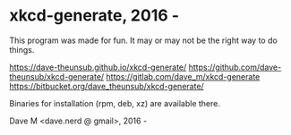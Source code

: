 # xkcd-generate, 2016 -

This program was made for fun.  It may or may not be the right way to
do things.

https://dave-theunsub.github.io/xkcd-generate/
https://github.com/dave-theunsub/xkcd-generate/
https://gitlab.com/dave_m/xkcd-generate
https://bitbucket.org/dave_theunsub/xkcd-generate/

Binaries for installation (rpm, deb, xz) are available there.

Dave M <dave.nerd @ gmail>, 2016 -
